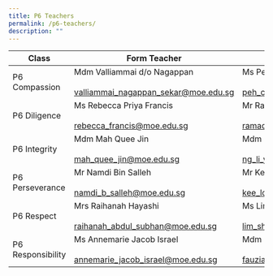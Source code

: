 ```yaml
---
title: P6 Teachers
permalink: /p6-teachers/
description: ""
---
```

| Class              | Form Teacher                                                            | Co-Form Teacher                                                             |
|--------------------|-------------------------------------------------------------------------|-----------------------------------------------------------------------------|
| P6 Compassion      | Mdm Valliammai d/o Nagappan<br><br>valliammai_nagappan_sekar@moe.edu.sg | Ms Peh Chieh Yin<br><br>peh_chieh_yin@moe.edu.sg                            |
| P6 Diligence       | Ms Rebecca Priya Francis<br><br>rebecca_francis@moe.edu.sg              | Mr Ramadhan s/o Isaahak Piperdy <br><br>ramadhan_isaahak_piperdy@moe.edu.sg |
| P6 Integrity       | Mdm Mah Quee Jin<br><br>mah_quee_jin@moe.edu.sg                         | Mdm Ng Li Yen<br><br>ng_li_yen@moe.edu.sg                                   |
| P6 Perseverance    | Mr Namdi Bin Salleh<br><br>namdi_b_salleh@moe.edu.sg                    | Mr Kee Loi Seng<br><br>kee_loi_seng@moe.edu.sg                              |
| P6 Respect         | Mrs Raihanah Hayashi<br><br>raihanah_abdul_subhan@moe.edu.sg            | Ms Lim Shao Lan<br><br>lim_shao_lan@moe.edu.sg                              |
| P6 Responsibility  | Ms Annemarie Jacob Israel<br><br>annemarie_jacob_israel@moe.edu.sg      | Mdm Fauziah Bte Mohd Ata<br><br>fauziah_mohamed_ata@moe.edu.sg              |